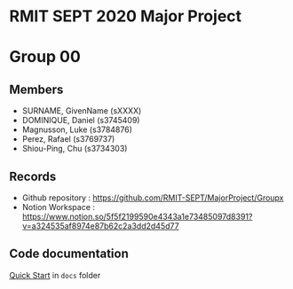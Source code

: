 # RMIT SEPT 2020 Major Project

# Group 00

## Members
* SURNAME, GivenName (sXXXX)
* DOMINIQUE, Daniel (s3745409)
* Magnusson, Luke (s3784876)
* Perez, Rafael (s3769737)
* Shiou-Ping, Chu (s3734303)

## Records

* Github repository : https://github.com/RMIT-SEPT/MajorProject/Groupx
* Notion Workspace : https://www.notion.so/5f5f2199590e4343a1e73485097d8391?v=a324535af8974e87b62c2a3dd2d45d77


## Code documentation

[Quick Start](/docs/README.md) in `docs` folder
